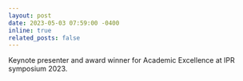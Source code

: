 ```yaml
---
layout: post
date: 2023-05-03 07:59:00 -0400
inline: true
related_posts: false
---
```


Keynote presenter and award winner for Academic Excellence at IPR symposium 2023.
